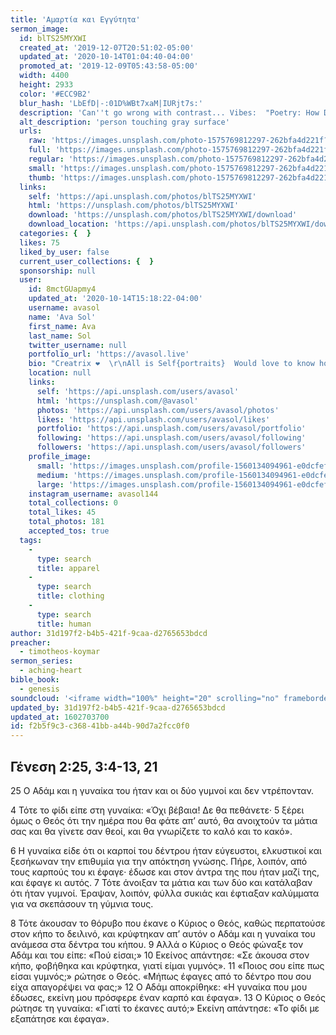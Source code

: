 ```yaml
---
title: 'Αμαρτία και Εγγύτητα'
sermon_image:
  id: blTS25MYXWI
  created_at: '2019-12-07T20:51:02-05:00'
  updated_at: '2020-10-14T01:04:40-04:00'
  promoted_at: '2019-12-09T05:43:58-05:00'
  width: 4400
  height: 2933
  color: '#ECC9B2'
  blur_hash: 'LbEfD|-:01D%WBt7xaM|IURjt7s:'
  description: 'Can''t go wrong with contrast... Vibes:  "Poetry: How Does It Feel Now???" by Akua Naru'
  alt_description: 'person touching gray surface'
  urls:
    raw: 'https://images.unsplash.com/photo-1575769812297-262bfa4d221f?ixlib=rb-1.2.1&ixid=eyJhcHBfaWQiOjE2Mzc0OX0'
    full: 'https://images.unsplash.com/photo-1575769812297-262bfa4d221f?ixlib=rb-1.2.1&q=85&fm=jpg&crop=entropy&cs=srgb&ixid=eyJhcHBfaWQiOjE2Mzc0OX0'
    regular: 'https://images.unsplash.com/photo-1575769812297-262bfa4d221f?ixlib=rb-1.2.1&q=80&fm=jpg&crop=entropy&cs=tinysrgb&w=1080&fit=max&ixid=eyJhcHBfaWQiOjE2Mzc0OX0'
    small: 'https://images.unsplash.com/photo-1575769812297-262bfa4d221f?ixlib=rb-1.2.1&q=80&fm=jpg&crop=entropy&cs=tinysrgb&w=400&fit=max&ixid=eyJhcHBfaWQiOjE2Mzc0OX0'
    thumb: 'https://images.unsplash.com/photo-1575769812297-262bfa4d221f?ixlib=rb-1.2.1&q=80&fm=jpg&crop=entropy&cs=tinysrgb&w=200&fit=max&ixid=eyJhcHBfaWQiOjE2Mzc0OX0'
  links:
    self: 'https://api.unsplash.com/photos/blTS25MYXWI'
    html: 'https://unsplash.com/photos/blTS25MYXWI'
    download: 'https://unsplash.com/photos/blTS25MYXWI/download'
    download_location: 'https://api.unsplash.com/photos/blTS25MYXWI/download'
  categories: {  }
  likes: 75
  liked_by_user: false
  current_user_collections: {  }
  sponsorship: null
  user:
    id: 8mctGUapmy4
    updated_at: '2020-10-14T15:18:22-04:00'
    username: avasol
    name: 'Ava Sol'
    first_name: Ava
    last_name: Sol
    twitter_username: null
    portfolio_url: 'https://avasol.live'
    bio: "Creatrix ❤️  \r\nAll is Self{portraits}  Would love to know how you are co-creating with my images if you care to share @avasol144 :-)"
    location: null
    links:
      self: 'https://api.unsplash.com/users/avasol'
      html: 'https://unsplash.com/@avasol'
      photos: 'https://api.unsplash.com/users/avasol/photos'
      likes: 'https://api.unsplash.com/users/avasol/likes'
      portfolio: 'https://api.unsplash.com/users/avasol/portfolio'
      following: 'https://api.unsplash.com/users/avasol/following'
      followers: 'https://api.unsplash.com/users/avasol/followers'
    profile_image:
      small: 'https://images.unsplash.com/profile-1560134094961-e0dcfef9d185?ixlib=rb-1.2.1&q=80&fm=jpg&crop=faces&cs=tinysrgb&fit=crop&h=32&w=32'
      medium: 'https://images.unsplash.com/profile-1560134094961-e0dcfef9d185?ixlib=rb-1.2.1&q=80&fm=jpg&crop=faces&cs=tinysrgb&fit=crop&h=64&w=64'
      large: 'https://images.unsplash.com/profile-1560134094961-e0dcfef9d185?ixlib=rb-1.2.1&q=80&fm=jpg&crop=faces&cs=tinysrgb&fit=crop&h=128&w=128'
    instagram_username: avasol144
    total_collections: 0
    total_likes: 45
    total_photos: 181
    accepted_tos: true
  tags:
    -
      type: search
      title: apparel
    -
      type: search
      title: clothing
    -
      type: search
      title: human
author: 31d197f2-b4b5-421f-9caa-d2765653bdcd
preacher:
  - timotheos-koymar
sermon_series:
  - aching-heart
bible_book:
  - genesis
soundcloud: '<iframe width="100%" height="20" scrolling="no" frameborder="no" allow="autoplay" src="https://w.soundcloud.com/player/?url=https%3A//api.soundcloud.com/tracks/704559202%3Fsecret_token%3Ds-PcY0A&color=%23ff5500&inverse=false&auto_play=false&show_user=true"></iframe>'
updated_by: 31d197f2-b4b5-421f-9caa-d2765653bdcd
updated_at: 1602703700
id: f2b5f9c3-c368-41bb-a44b-90d7a2fcc0f0
---
```

## Γένεση 2:25, 3:4-13, 21

25 Ο Αδάμ και η γυναίκα του ήταν και οι δύο γυμνοί και δεν ντρέπονταν.

4 Τότε το φίδι είπε στη γυναίκα: «Όχι βέβαια! Δε θα πεθάνετε· 5 ξέρει όμως ο Θεός ότι την ημέρα που θα φάτε απ’ αυτό, θα ανοιχτούν τα μάτια σας και θα γίνετε σαν θεοί, και θα γνωρίζετε το καλό και το κακό».

6 Η γυναίκα είδε ότι οι καρποί του δέντρου ήταν εύγευστοι, ελκυστικοί και ξεσήκωναν την επιθυμία για την απόκτηση γνώσης. Πήρε, λοιπόν, από τους καρπούς του κι έφαγε· έδωσε και στον άντρα της που ήταν μαζί της, και έφαγε κι αυτός. 7 Τότε άνοιξαν τα μάτια και των δύο και κατάλαβαν ότι ήταν γυμνοί. Έραψαν, λοιπόν, φύλλα συκιάς και έφτιαξαν καλύμματα για να σκεπάσουν τη γύμνια τους.

8 Τότε άκουσαν το θόρυβο που έκανε ο Κύριος ο Θεός, καθώς περπατούσε στον κήπο το δειλινό, και κρύφτηκαν απ’ αυτόν ο Αδάμ και η γυναίκα του ανάμεσα στα δέντρα του κήπου. 9 Αλλά ο Κύριος ο Θεός φώναξε τον Αδάμ και του είπε: «Πού είσαι;» 10 Εκείνος απάντησε: «Σε άκουσα στον κήπο, φοβήθηκα και κρύφτηκα, γιατί είμαι γυμνός». 11 «Ποιος σου είπε πως είσαι γυμνός;» ρώτησε ο Θεός. «Μήπως έφαγες από το δέντρο που σου είχα απαγορέψει να φας;» 12 Ο Αδάμ αποκρίθηκε: «Η γυναίκα που μου έδωσες, εκείνη μου πρόσφερε έναν καρπό και έφαγα». 13 Ο Κύριος ο Θεός ρώτησε τη γυναίκα: «Γιατί το έκανες αυτό;» Εκείνη απάντησε: «Το φίδι με εξαπάτησε και έφαγα».